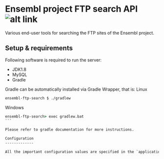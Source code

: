 # Ensembl project FTP search API ![alt link](https://travis-ci.org/stefanches7/ensembl-ftp-search.svg?branch=master)
Various end-user tools for searching the FTP sites of the Ensembl project.

Setup & requirements
--------------------
Following software is required to run the server:
* JDK1.8
* MySQL
* Gradle

Gradle can be automatically installed via Gradle Wrapper, that is:
Linux 
```bash
ensembl-ftp-search $ ./gradlew
```
Windows
````cmd
ensembl-ftp-search> exec gradlew.bat
```

Please refer to gradle documentation for more instructions.

Configuration
-------------

All the important configuration values are specified in the `application.properties` file located in the src/main/resources folder.
